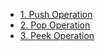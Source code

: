 - [1. Push Operation](1__Push_Operation/readme.md) 
- [2. Pop Operation](2__Pop_Operation/readme.md) 
- [3. Peek Operation](3__Peek_Operation/readme.md) 
